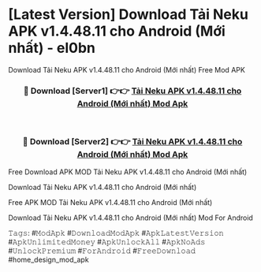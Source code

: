 # [Latest Version] Download Tải Neku APK v1.4.48.11 cho Android (Mới nhất) - el0bn

Download Tải Neku APK v1.4.48.11 cho Android (Mới nhất) Free Mod APK

<div align="center">
<h3>🔴 Download [Server1] 👉👉 <a href="https://apk-comot.site?title=Tải_Neku_APK_v1.4.48.11_cho_Android_(Mới_nhất)">Tải Neku APK v1.4.48.11 cho Android (Mới nhất) Mod Apk</a></h3><br>

<h3>🔴 Download [Server2] 👉👉 <a href="https://apk-comot.site?title=Tải_Neku_APK_v1.4.48.11_cho_Android_(Mới_nhất)">Tải Neku APK v1.4.48.11 cho Android (Mới nhất) Mod Apk</a></h3>
</div>


Free Download APK MOD Tải Neku APK v1.4.48.11 cho Android (Mới nhất)

Download Tải Neku APK v1.4.48.11 cho Android (Mới nhất) 

Free APK MOD Tải Neku APK v1.4.48.11 cho Android (Mới nhất) 

Download Tải Neku APK v1.4.48.11 cho Android (Mới nhất) Mod For Android

𝚃𝚊𝚐𝚜: #𝙼𝚘𝚍𝙰𝚙𝚔 #𝙳𝚘𝚠𝚗𝚕𝚘𝚊𝚍𝙼𝚘𝚍𝙰𝚙𝚔 #𝙰𝚙𝚔𝙻𝚊𝚝𝚎𝚜𝚝𝚅𝚎𝚛𝚜𝚒𝚘𝚗 #𝙰𝚙𝚔𝚄𝚗𝚕𝚒𝚖𝚒𝚝𝚎𝚍𝙼𝚘𝚗𝚎𝚢 #𝙰𝚙𝚔𝚄𝚗𝚕𝚘𝚌𝚔𝙰𝚕𝚕 #𝙰𝚙𝚔𝙽𝚘𝙰𝚍𝚜 #𝚄𝚗𝚕𝚘𝚌𝚔𝙿𝚛𝚎𝚖𝚒𝚞𝚖 #𝙵𝚘𝚛𝙰𝚗𝚍𝚛𝚘𝚒𝚍 #𝙵𝚛𝚎𝚎𝙳𝚘𝚠𝚗𝚕𝚘𝚊𝚍 #home_design_mod_apk